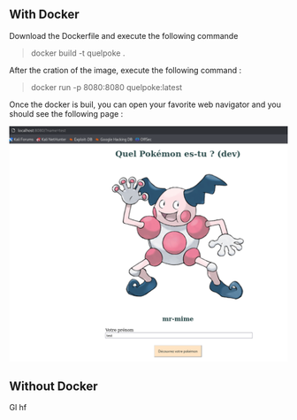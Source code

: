 ## With Docker

Download the Dockerfile  and execute the following commande

> docker build -t quelpoke .

After the cration of the image, execute the following command : 

> docker run -p 8080:8080 quelpoke:latest

Once the docker is buil, you can open your favorite web navigator and you should see the following page : 

![example](https://github.com/flor14n45/quelpoke/blob/master/image.png)

## Without Docker

Gl hf